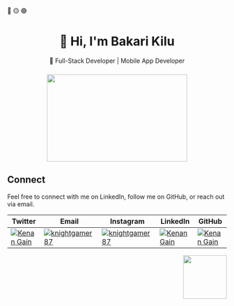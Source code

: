 <!-- Macos like icons -->
<div align="left">
  <pwn>🔴 🟡 🟢</pwn>
</div>

<div align="center">
  <h1>👋 Hi, I'm Bakari Kilu</h1>
  <p>🚀 Full-Stack Developer | Mobile App Developer</p>
</div>

###

<div align="center">
  <img height="200" width="80%" src="http://github-readme-streak-stats.herokuapp.com?user=Bakarijack&theme=dark&background=000000" />
</div>


<!-- Connect -->
## Connect

Feel free to connect with me on LinkedIn, follow me on GitHub, or reach out via email.

| Twitter | Email | Instagram | LinkedIn | GitHub |
| --- | --- | --- | --- | --- |
| [![Kenan Gain](https://bentos.jkominovic.dev/api/v1/bento-cards?url=https%3A%2F%2Fx.com%2Fgain_kenan&subtitle=@BakariKilu&size=square)](https://x.com/BakariKilu) | [![knightgamer87](https://bentos.jkominovic.dev//api/v1/bento-cards?url=bakarikilu.media@gmail.com&subtitle=bakarikilu.media@gmail.com&size=square)](mailto:bakarikilu.media@gmail.com) | [![knightgamer87](https://bentos.jkominovic.dev/api/v1/bento-cards?url=https%3A%2F%2Fwww.instagram.com%2Fknightgamer87%2F&subtitle=@bakari_kilu&size=square)]([https://www.instagram.com/knightgamer87/](https://www.instagram.com/bakari_kilu?igsh=YzljYTk1ODg3Zg==)) | [![Kenan Gain](https://bentos.jkominovic.dev/api/v1/bento-cards?url=https%3A%2F%2Fwww.linkedin.com%2Fin%2Fkenan-gain-33048518a%2F&subtitle=@Bakari+Kilu&size=square)](https://www.linkedin.com/in/bakari-kilu-3a9485233) | [![Kenan Gain](https://bentos.jkominovic.dev/api/v1/bento-cards?url=https%3A%2F%2Fgithub.com%2FKenanGain&subtitle=%2FKenan+Gain&subtitle=@Bakarijack&size=square)](https://github.com/Bakarijack) |

<!-- End of README -->

<div align="right" width="30%">
          <img src="https://media.giphy.com/media/M9gbBd9nbDrOTu1Mqx/giphy.gif" width="100"/>
</div>

